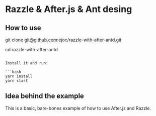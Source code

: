 # Razzle & After.js & Ant desing

## How to use

git clone git@github.com:ejoc/razzle-with-after-antd.git

cd razzle-with-after-antd
```

Install it and run:

```bash
yarn install
yarn start
```

## Idea behind the example

This is a basic, bare-bones example of how to use After.js and Razzle.

